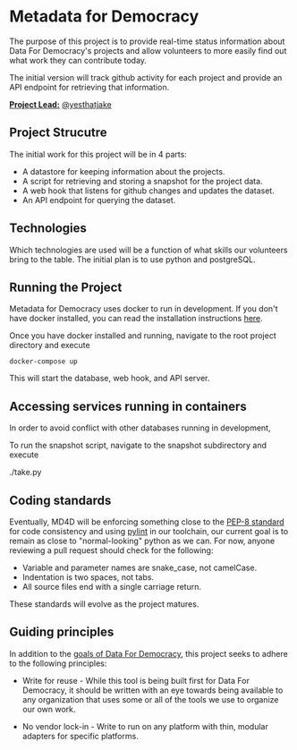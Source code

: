 # Metadata for Democracy

The purpose of this project is to provide real-time status information about Data For Democracy's projects and allow volunteers to more easily find out what work they can contribute today.

The initial version will track github activity for each project and provide an API endpoint for retrieving that information.

[**Project Lead:**](https://github.com/Data4Democracy/read-this-first/blob/master/lead-role-description.md) [@yesthatjake](https://datafordemocracy.slack.com/messages/@yesthatjake/) 

## Project Strucutre

The initial work for this project will be in 4 parts:

* A datastore for keeping information about the projects.
* A script for retrieving and storing a snapshot for the project data.
* A web hook that listens for github changes and updates the dataset.
* An API endpoint for querying the dataset.

## Technologies

Which technologies are used will be a function of what skills our volunteers bring to the table. The initial plan is to use python and postgreSQL.

## Running the Project

Metadata for Democracy uses docker to run in development. If you don't have docker installed, you can read the installation instructions [here](https://github.com/Data4Democracy/docker-scaffolding).

Once you have docker installed and running, navigate to the root project directory and execute

```docker-compose up```

This will start the database, web hook, and API server. 

## Accessing services running in containers

In order to avoid conflict with other databases running in development, 

To run the snapshot script, navigate to the snapshot subdirectory and execute

./take.py

## Coding standards

Eventually, MD4D will be enforcing something close to the [PEP-8 standard](https://www.python.org/dev/peps/pep-0008/) for code consistency and using [pylint](https://www.pylint.org/) in our toolchain, our current goal is to remain as close to "normal-looking" python as we can. For now, anyone reviewing a pull request should check for the following:

* Variable and parameter names are snake_case, not camelCase.
* Indentation is two spaces, not tabs.
* All source files end with a single carriage return.

These standards will evolve as the project matures.

## Guiding principles

In addition to the [goals of Data For Democracy](http://datafordemocracy.org/about.html), this project seeks to adhere to the following principles:

* Write for reuse - While this tool is being built first for Data For Democracy, it should be written with an eye towards being available to any organization that uses some or all of the tools we use to organize our own work.

* No vendor lock-in - Write to run on any platform with thin, modular adapters for specific platforms.
